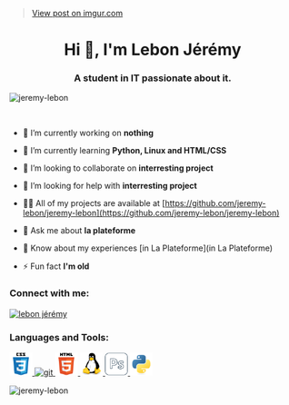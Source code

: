 <blockquote class="imgur-embed-pub" lang="en" data-id="uRQT8IN"><a href="https://imgur.com/uRQT8IN">View post on imgur.com</a></blockquote><script async src="//s.imgur.com/min/embed.js" charset="utf-8"></script>
<h1 align="center">Hi 👋, I'm Lebon Jérémy</h1>
<h3 align="center">A student in IT passionate about it.</h3>

<p align="left"> <img src="https://komarev.com/ghpvc/?username=jeremy-lebon&label=Profile%20views&color=0e75b6&style=flat" alt="jeremy-lebon" /> </p>

<p align="left"> <a href="https://twitter.com/" target="blank"><img src="https://img.shields.io/twitter/follow/?logo=twitter&style=for-the-badge" alt="" /></a> </p>

- 🔭 I’m currently working on **nothing**

- 🌱 I’m currently learning **Python, Linux and HTML/CSS**

- 👯 I’m looking to collaborate on **interresting project**

- 🤝 I’m looking for help with **interresting project**

- 👨‍💻 All of my projects are available at [https://github.com/jeremy-lebon/jeremy-lebon](https://github.com/jeremy-lebon/jeremy-lebon)

- 💬 Ask me about **la plateforme**

- 📄 Know about my experiences [in La Plateforme](in La Plateforme)

- ⚡ Fun fact **I'm old**

<h3 align="left">Connect with me:</h3>
<p align="left">
<a href="https://linkedin.com/in/lebon-jérémy-81a498220" target="blank"><img align="center" src="https://raw.githubusercontent.com/rahuldkjain/github-profile-readme-generator/master/src/images/icons/Social/linked-in-alt.svg" alt="lebon jérémy" height="30" width="40" /></a>
</p>

<h3 align="left">Languages and Tools:</h3>
<p align="left"> <a href="https://www.w3schools.com/css/" target="_blank" rel="noreferrer"> <img src="https://raw.githubusercontent.com/devicons/devicon/master/icons/css3/css3-original-wordmark.svg" alt="css3" width="40" height="40"/> </a> <a href="https://git-scm.com/" target="_blank" rel="noreferrer"> <img src="https://www.vectorlogo.zone/logos/git-scm/git-scm-icon.svg" alt="git" width="40" height="40"/> </a> <a href="https://www.w3.org/html/" target="_blank" rel="noreferrer"> <img src="https://raw.githubusercontent.com/devicons/devicon/master/icons/html5/html5-original-wordmark.svg" alt="html5" width="40" height="40"/> </a> <a href="https://www.linux.org/" target="_blank" rel="noreferrer"> <img src="https://raw.githubusercontent.com/devicons/devicon/master/icons/linux/linux-original.svg" alt="linux" width="40" height="40"/> </a> <a href="https://www.photoshop.com/en" target="_blank" rel="noreferrer"> <img src="https://raw.githubusercontent.com/devicons/devicon/master/icons/photoshop/photoshop-line.svg" alt="photoshop" width="40" height="40"/> </a> <a href="https://www.python.org" target="_blank" rel="noreferrer"> <img src="https://raw.githubusercontent.com/devicons/devicon/master/icons/python/python-original.svg" alt="python" width="40" height="40"/> </a> </p>

<p><img align="center" src="https://github-readme-stats.vercel.app/api/top-langs?username=jeremy-lebon&show_icons=true&locale=en&layout=compact" alt="jeremy-lebon" /></p>


